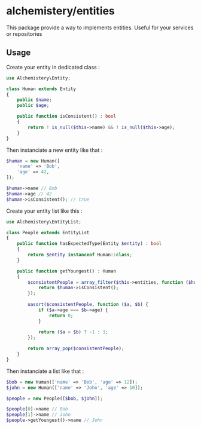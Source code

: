 # alchemistery/entities

This package provide a way to implements entities. Useful for your services or repositories

## Usage

Create your entity in dedicated class :

```php
use Alchemistery\Entity;

class Human extends Entity
{
    public $name;
    public $age;

    public function isConsistent() : bool
    {
        return ! is_null($this->name) && ! is_null($this->age);
    }
}
```

Then instanciate a new entity like that :

```php
$human = new Human([
    'name' => 'Bob',
    'age' => 42,
]);

$human->name // Bob
$human->age // 42
$human->isConsistent(); // true
```

Create your entity list like this :

```php
use Alchemistery\EntityList;

class People extends EntityList
{
    public function hasExpectedType(Entity $entity) : bool
    {
        return $entity instanceof Human::class;
    }

    public function getYoungest() : Human
    {
        $consistentPeople = array_filter($this->entities, function ($human) {
            return $human->isConsistent();
        });
        
        uasort($consistentPeople, function ($a, $b) {
            if ($a->age === $b->age) {
                return 0;
            }
    
            return ($a > $b) ? -1 : 1;
        });

        return array_pop($consistentPeople);
    }
}
```

Then instanciate a list like that :

```php
$bob = new Human(['name' => 'Bob', 'age' => 12]);
$john = new Human(['name' => 'John', 'age' => 10]);

$people = new People([$bob, $john]);

$people[0]->name // Bob
$people[1]->name // John
$people->getYoungest()->name // John
```